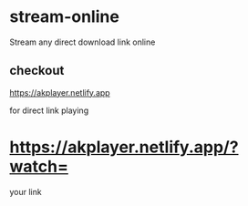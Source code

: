 # stream-online
Stream any direct download link online

## checkout 
https://akplayer.netlify.app

for direct link playing 
# https://akplayer.netlify.app/?watch=
your link 

